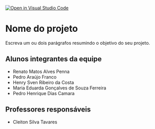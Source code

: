 [![Open in Visual Studio Code](https://classroom.github.com/assets/open-in-vscode-718a45dd9cf7e7f842a935f5ebbe5719a5e09af4491e668f4dbf3b35d5cca122.svg)](https://classroom.github.com/online_ide?assignment_repo_id=12207982&assignment_repo_type=AssignmentRepo)
# Nome do projeto
Escreva um ou dois parágrafos resumindo o objetivo do seu projeto.

## Alunos integrantes da equipe

* Renato Matos Alves Penna
* Pedro Araújo Franco
* Henry Sven Ribeiro da Costa
* Maria Eduarda Gonçalves de Souza Ferreira
* Pedro Henrique Dias Camara

## Professores responsáveis

* Cleiton Silva Tavares

